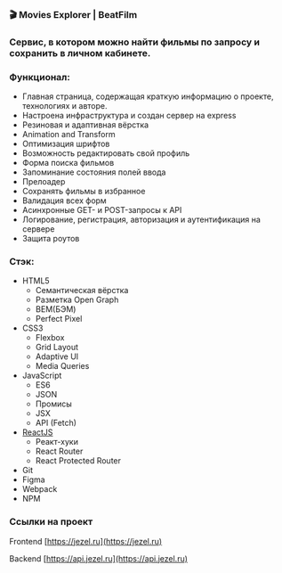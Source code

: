 ### 🎬 Movies Explorer | BeatFilm

### Сервис, в котором можно найти фильмы по запросу и сохранить в личном кабинете.

### Функционал:

*   Главная страница, содержащая краткую информацию о проекте, технологиях и авторе.
*   Настроена инфраструктура и создан сервер на express
*   Резиновая и адаптивная вёрстка
*   Animation and Transform
*   Оптимизация шрифтов
*   Возможность редактировать свой профиль
*   Форма поиска фильмов
*   Запоминание состояния полей ввода
*   Прелоадер
*   Сохранять фильмы в избранное
*   Валидация всех форм
*   Асинхронные GET- и POST-запросы к API
*   Логирование, регистрация, авторизация и аутентификация на сервере
*   Защита роутов

### Стэк:

*   HTML5
    *   Семантическая вёрстка
    *   Разметка Open Graph
    *   BEM(БЭМ)
    *   Perfect Pixel
*   CSS3
    *   Flexbox
    *   Grid Layout
    *   Adaptive UI
    *   Media Queries
*   JavaScript
    *   ES6
    *   JSON
    *   Промисы
    *   JSX
    *   API (Fetch)
*   [ReactJS](https://ru.legacy.reactjs.org/)
    *   Реакт-хуки
    *   React Router
    *   React Protected Router
*   Git
*   Figma
*   Webpack
*   NPM

### Ссылки на проект



Frontend [https://jezel.ru](https://jezel.ru)

Backend [https://api.jezel.ru](https://api.jezel.ru)

